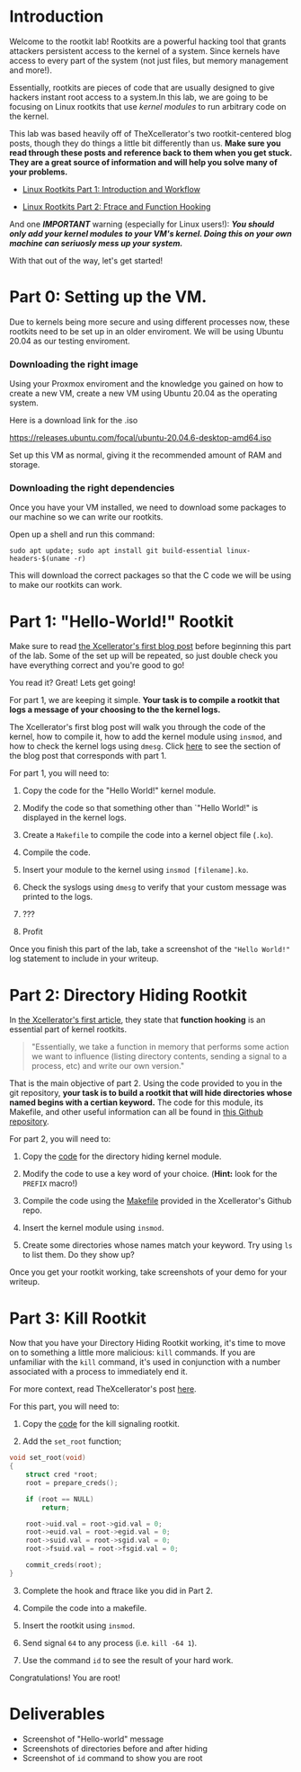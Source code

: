 # Introduction

Welcome to the rootkit lab! Rootkits are a powerful hacking tool that grants attackers persistent access to the kernel of a system. Since kernels have access to every part of the system (not just files, but memory management and more!). 

Essentially, rootkits are pieces of code that are usually designed to give hackers instant root access to a system.In this lab, we are going to be focusing on Linux rootkits that use *kernel modules* to run arbitrary code on the kernel.

This lab was based heavily off of TheXcellerator's two rootkit-centered blog posts, though they do things a little bit differently than us. **Make sure you read through these posts and reference back to them when you get stuck. They are a great source of information and will help you solve many of your problems.**

- [Linux Rootkits Part 1: Introduction and Workflow](https://xcellerator.github.io/posts/linux_rootkits_01/)

- [Linux Rootkits Part 2: Ftrace and Function Hooking](https://xcellerator.github.io/posts/linux_rootkits_02/)

And one ***IMPORTANT*** warning (especially for Linux users!): ***You should only add your kernel modules to your VM's kernel. Doing this on your own machine can seriuosly mess up your system.***

With that out of the way, let's get started!

# Part 0: Setting up the VM.

Due to kernels being more secure and using different processes now, these rootkits need to be set up in an older enviroment. We will be using Ubuntu 20.04 as our testing enviroment. 

### Downloading the right image

Using your Proxmox enviroment and the knowledge you gained on how to create a new VM, create a new VM using Ubuntu 20.04 as the operating system.

Here is a download link for the .iso

https://releases.ubuntu.com/focal/ubuntu-20.04.6-desktop-amd64.iso

Set up this VM as normal, giving it the recommended amount of RAM and storage. 

### Downloading the right dependencies

Once you have your VM installed, we need to download some packages to our machine so we can write our rootkits. 

Open up a shell and run this command:

```
sudo apt update; sudo apt install git build-essential linux-headers-$(uname -r)
```

This will download the correct packages so that the C code we will be using to make our rootkits can work.

# Part 1: "Hello-World!" Rootkit

Make sure to read [the Xcellerator's first blog post](https://xcellerator.github.io/posts/linux_rootkits_01/) before beginning this part of the lab. Some of the set up will be repeated, so just double check you have everything correct and you're good to go!

You read it? Great! Lets get going!

For part 1, we are keeping it simple. **Your task is to compile a rootkit that logs a message of your choosing to the the kernel logs.**

The Xcellerator's first blog post will walk you through the code of the kernel, how to compile it, how to add the kernel module using `insmod`, and how to check the kernel logs using `dmesg`. Click [here](https://xcellerator.github.io/posts/linux_rootkits_01/#building-kernel-modules) to see the section of the blog post that corresponds with part 1. 

For part 1, you will need to:

1. Copy the code for the "Hello World!" kernel module.

2. Modify the code so that something other than `"Hello World!" is displayed in the kernel logs.

3. Create a `Makefile` to compile the code into a kernel object file (`.ko`).

4. Compile the code.

5. Insert your module to the kernel using `insmod [filename].ko`.

6. Check the syslogs using `dmesg` to verify that your custom message was printed to the logs.

7. ???

8. Profit

Once you finish this part of the lab, take a screenshot of the `"Hello World!"` log statement to include in your writeup.

# Part 2: Directory Hiding Rootkit

In [the Xcellerator's first article](https://xcellerator.github.io/posts/linux_rootkits_01/#what-is-a-kernel-mode-rootkit), they state that **function hooking** is an essential part of kernel rootkits.

> "Essentially, we take a function in memory that performs some action we want to influence (listing directory contents, sending a signal to a process, etc) and write our own version."

That is the main objective of part 2. Using the code provided to you in the git repository, **your task is to build a rootkit that will hide directories whose named begins with a certian keyword.** The code for this module, its Makefile, and other useful information can all be found in [this Github repository](https://github.com/xcellerator/linux_kernel_hacking/tree/master/3_RootkitTechniques/3.4_hiding_directories).

For part 2, you will need to:

1. Copy the [code](https://github.com/xcellerator/linux_kernel_hacking/blob/master/3_RootkitTechniques/3.4_hiding_directories/rootkit.c) for the directory hiding kernel module.

2. Modify the code to use a key word of your choice. (**Hint:** look for the `PREFIX` macro!)

3. Compile the code using the [Makefile](https://github.com/xcellerator/linux_kernel_hacking/blob/master/3_RootkitTechniques/3.4_hiding_directories/Makefile) provided in the Xcellerator's Github repo.

4. Insert the kernel module using `insmod`.

5. Create some directories whose names match your keyword. Try using `ls` to list them. Do they show up?

Once you get your rootkit working, take screenshots of your demo for your writeup.

# Part 3: Kill Rootkit

Now that you have your Directory Hiding Rootkit working, it's time to move on to something a little more malicious: `kill` commands. If you are unfamiliar with the `kill` command, it's used in conjunction with a number associated with a process to immediately end it. 

For more context, read TheXcellerator's post [here](https://xcellerator.github.io/posts/linux_rootkits_03/).

For this part, you will need to:

1. Copy the [code](https://github.com/xcellerator/linux_kernel_hacking/blob/master/3_RootkitTechniques/3.2_kill_signalling/rootkit.c) for the kill signaling rootkit.

2. Add the `set_root` function; 
```c
void set_root(void)
{
    struct cred *root;
    root = prepare_creds();

    if (root == NULL)
        return;

    root->uid.val = root->gid.val = 0;
    root->euid.val = root->egid.val = 0;
    root->suid.val = root->sgid.val = 0;
    root->fsuid.val = root->fsgid.val = 0;

    commit_creds(root);
}
```

3. Complete the hook and ftrace like you did in Part 2.

4. Compile the code into a makefile.

5. Insert the rootkit using `insmod`.

6. Send signal `64` to any process (i.e. `kill -64 1`).

7. Use the command `id` to see the result of your hard work.

Congratulations! You are root! 

# Deliverables
- Screenshot of "Hello-world" message
- Screenshots of directories before and after hiding
- Screenshot of `id` command to show you are root
